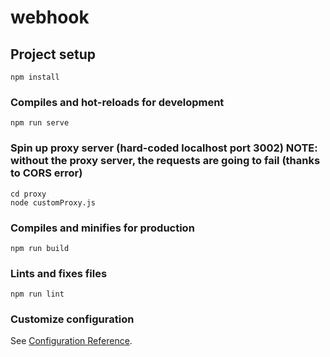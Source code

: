 # webhook

## Project setup
```
npm install
```

### Compiles and hot-reloads for development
```
npm run serve
```

### Spin up proxy server (hard-coded localhost port 3002) NOTE: without the proxy server, the requests are going to fail (thanks to CORS error)
```
cd proxy
node customProxy.js
```

### Compiles and minifies for production
```
npm run build
```

### Lints and fixes files
```
npm run lint
```

### Customize configuration
See [Configuration Reference](https://cli.vuejs.org/config/).
